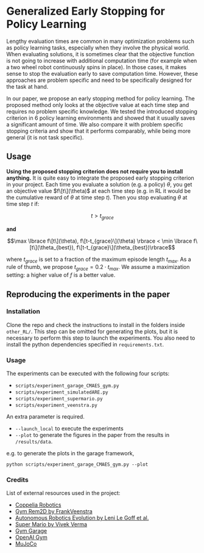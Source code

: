 # Generalized Early Stopping for Policy Learning

Lengthy evaluation times are common in many optimization problems such as policy learning tasks, especially when they involve the physical world. When evaluating solutions, it is sometimes clear that the objective function is not going to increase with additional computation time (for example when a two wheel robot continuously spins in place).
In those cases, it makes sense to stop the evaluation early to save computation time. However, these approaches are problem specific and need to be specifically designed for the task at hand.


In our paper, we propose an early stopping method for policy learning. The proposed method only looks at the objective value at each time step and requires no problem specific knowledge. We tested the introduced stopping criterion in 6 policy learning environments and showed that it usually saves a significant amount of time. We also compare it with problem specific stopping criteria and show that it performs comparably, while being more general (it is not task specific).


## Usage

**Using the proposed stopping criterion does not require you to install anything.** It is quite easy to integrate the proposed early stopping criterion in your project. Each time you evaluate a solution (e.g. a policy) $\theta$, you get an objective value $f\[t\](\theta)$ at each time step (e.g. in RL it would be the cumulative reward of $\theta$ at time step $t$). Then you stop evaluating $\theta$ at time step $t$ if:

$$t > t_{grace}$$

**and**

$$\max \lbrace f\[t\](\theta), f\[t-t_{grace}\](\theta) \rbrace < \min \lbrace f\[t\](\theta_{best}), f\[t-t_{grace}\](\theta_{best})\rbrace$$

where $t_{grace}$ is set to a fraction of the maximum episode length $t_{max}$. As a rule of thumb, we propose $t_{grace} = 0.2 \cdot t_{max}$. We assume a maximization setting: a higher value of $f$ is a better value.


## Reproducing the experiments in the paper

### Installation

Clone the repo and check the instructions to install in the folders inside `other_RL/`. This step can be omitted for generating the plots, but it is necessary to perform this step to launch the experiments. You also need to install the python dependencies specified in `requirements.txt`.

### Usage

The experiments can be executed with the following four scripts:
- `scripts/experiment_garage_CMAES_gym.py`
- `scripts/experiment_simulatedARE.py`
- `scripts/experiment_supermario.py`
- `scripts/experiment_veenstra.py`

An extra parameter is required. 
- `--launch_local` to execute the experiments
- `--plot` to generate the figures in the paper from the results in `/results/data`. 

e.g. to generate the plots in the garage framework, 

```
python scripts/experiment_garage_CMAES_gym.py --plot
```


### Credits

List of external resources used in the project:
- [Coppelia Robotics](https://www.coppeliarobotics.com/)
- [Gym Rem2D by FrankVeenstra](https://github.com/FrankVeenstra/gym_rem2D)
- [Autonomous Robotics Evolution by Leni Le Goff et al.](https://bitbucket.org/autonomousroboticsevolution/evorl_gecco_2021/src/master/)
- [Super Mario by Vivek Verma](https://github.com/vivek3141/super-mario-neat)
- [Gym Garage](https://github.com/rlworkgroup/garage)
- [OpenAI Gym](https://www.gymlibrary.dev/environments/)
- [MuJoCo](https://mujoco.org/)